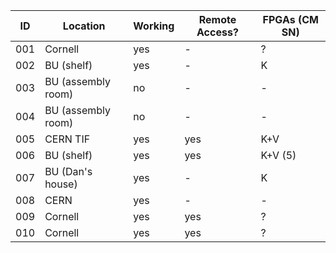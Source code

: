 | ID  | Location                   | Working | Remote Access? | FPGAs (CM SN)     |
| --- | --- | --- | --- |--- |
| 001 | Cornell                    | yes | -             |?  |
| 002 | BU (shelf)                 | yes | -           | K       |
| 003 | BU (assembly room)         | no | -             | -       |
| 004 | BU (assembly room)         | no | -             | -       |
| 005 | CERN TIF                   | yes| yes             | K+V       |
| 006 | BU (shelf)                 | yes| yes            | K+V (5) |
| 007 | BU (Dan's house)           | yes| -              | K        |
| 008 | CERN                       | yes| -            | -       |
| 009 | Cornell                    | yes| yes              | ?       |
| 010 | Cornell                    | yes| yes            |  ?|
